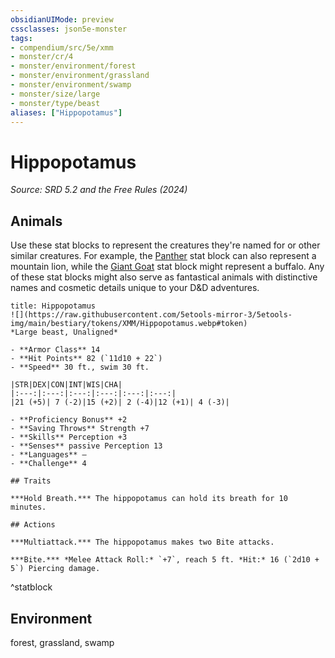 ```yaml
---
obsidianUIMode: preview
cssclasses: json5e-monster
tags:
- compendium/src/5e/xmm
- monster/cr/4
- monster/environment/forest
- monster/environment/grassland
- monster/environment/swamp
- monster/size/large
- monster/type/beast
aliases: ["Hippopotamus"]
---
```

# Hippopotamus
*Source: SRD 5.2 and the Free Rules (2024)*  

## Animals

Use these stat blocks to represent the creatures they're named for or other similar creatures. For example, the [Panther](compendium/bestiary/beast/panther-xmm.md) stat block can also represent a mountain lion, while the [Giant Goat](compendium/bestiary/beast/giant-goat-xmm.md) stat block might represent a buffalo. Any of these stat blocks might also serve as fantastical animals with distinctive names and cosmetic details unique to your D&D adventures.

```ad-statblock
title: Hippopotamus
![](https://raw.githubusercontent.com/5etools-mirror-3/5etools-img/main/bestiary/tokens/XMM/Hippopotamus.webp#token)
*Large beast, Unaligned*

- **Armor Class** 14
- **Hit Points** 82 (`11d10 + 22`)
- **Speed** 30 ft., swim 30 ft.

|STR|DEX|CON|INT|WIS|CHA|
|:---:|:---:|:---:|:---:|:---:|:---:|
|21 (+5)| 7 (-2)|15 (+2)| 2 (-4)|12 (+1)| 4 (-3)|

- **Proficiency Bonus** +2
- **Saving Throws** Strength +7
- **Skills** Perception +3
- **Senses** passive Perception 13
- **Languages** —
- **Challenge** 4

## Traits

***Hold Breath.*** The hippopotamus can hold its breath for 10 minutes.

## Actions

***Multiattack.*** The hippopotamus makes two Bite attacks.

***Bite.*** *Melee Attack Roll:* `+7`, reach 5 ft. *Hit:* 16 (`2d10 + 5`) Piercing damage.
```
^statblock

## Environment

forest, grassland, swamp